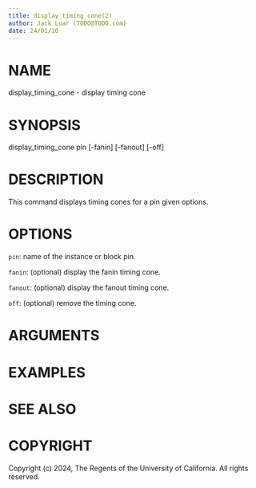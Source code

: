 ```yaml
---
title: display_timing_cone(2)
author: Jack Luar (TODO@TODO.com)
date: 24/01/10
---
```


# NAME

display_timing_cone - display timing cone

# SYNOPSIS

display_timing_cone pin
                    [-fanin]
                    [-fanout]
                    [-off]


# DESCRIPTION

This command displays timing cones for a pin given options.

# OPTIONS

`pin`:  name of the instance or block pin.

`fanin`:  (optional) display the fanin timing cone.

`fanout`:  (optional) display the fanout timing cone.

`off`:  (optional) remove the timing cone.

# ARGUMENTS

# EXAMPLES

# SEE ALSO

# COPYRIGHT

Copyright (c) 2024, The Regents of the University of California. All rights reserved.
